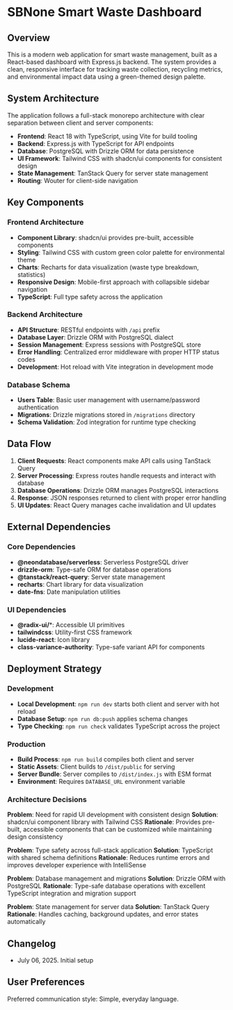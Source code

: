 # SBNone Smart Waste Dashboard

## Overview

This is a modern web application for smart waste management, built as a React-based dashboard with Express.js backend. The system provides a clean, responsive interface for tracking waste collection, recycling metrics, and environmental impact data using a green-themed design palette.

## System Architecture

The application follows a full-stack monorepo architecture with clear separation between client and server components:

- **Frontend**: React 18 with TypeScript, using Vite for build tooling
- **Backend**: Express.js with TypeScript for API endpoints
- **Database**: PostgreSQL with Drizzle ORM for data persistence
- **UI Framework**: Tailwind CSS with shadcn/ui components for consistent design
- **State Management**: TanStack Query for server state management
- **Routing**: Wouter for client-side navigation

## Key Components

### Frontend Architecture
- **Component Library**: shadcn/ui provides pre-built, accessible components
- **Styling**: Tailwind CSS with custom green color palette for environmental theme
- **Charts**: Recharts for data visualization (waste type breakdown, statistics)
- **Responsive Design**: Mobile-first approach with collapsible sidebar navigation
- **TypeScript**: Full type safety across the application

### Backend Architecture
- **API Structure**: RESTful endpoints with `/api` prefix
- **Database Layer**: Drizzle ORM with PostgreSQL dialect
- **Session Management**: Express sessions with PostgreSQL store
- **Error Handling**: Centralized error middleware with proper HTTP status codes
- **Development**: Hot reload with Vite integration in development mode

### Database Schema
- **Users Table**: Basic user management with username/password authentication
- **Migrations**: Drizzle migrations stored in `/migrations` directory
- **Schema Validation**: Zod integration for runtime type checking

## Data Flow

1. **Client Requests**: React components make API calls using TanStack Query
2. **Server Processing**: Express routes handle requests and interact with database
3. **Database Operations**: Drizzle ORM manages PostgreSQL interactions
4. **Response**: JSON responses returned to client with proper error handling
5. **UI Updates**: React Query manages cache invalidation and UI updates

## External Dependencies

### Core Dependencies
- **@neondatabase/serverless**: Serverless PostgreSQL driver
- **drizzle-orm**: Type-safe ORM for database operations
- **@tanstack/react-query**: Server state management
- **recharts**: Chart library for data visualization
- **date-fns**: Date manipulation utilities

### UI Dependencies
- **@radix-ui/***: Accessible UI primitives
- **tailwindcss**: Utility-first CSS framework
- **lucide-react**: Icon library
- **class-variance-authority**: Type-safe variant API for components

## Deployment Strategy

### Development
- **Local Development**: `npm run dev` starts both client and server with hot reload
- **Database Setup**: `npm run db:push` applies schema changes
- **Type Checking**: `npm run check` validates TypeScript across the project

### Production
- **Build Process**: `npm run build` compiles both client and server
- **Static Assets**: Client builds to `/dist/public` for serving
- **Server Bundle**: Server compiles to `/dist/index.js` with ESM format
- **Environment**: Requires `DATABASE_URL` environment variable

### Architecture Decisions

**Problem**: Need for rapid UI development with consistent design
**Solution**: shadcn/ui component library with Tailwind CSS
**Rationale**: Provides pre-built, accessible components that can be customized while maintaining design consistency

**Problem**: Type safety across full-stack application
**Solution**: TypeScript with shared schema definitions
**Rationale**: Reduces runtime errors and improves developer experience with IntelliSense

**Problem**: Database management and migrations
**Solution**: Drizzle ORM with PostgreSQL
**Rationale**: Type-safe database operations with excellent TypeScript integration and migration support

**Problem**: State management for server data
**Solution**: TanStack Query
**Rationale**: Handles caching, background updates, and error states automatically

## Changelog

- July 06, 2025. Initial setup

## User Preferences

Preferred communication style: Simple, everyday language.